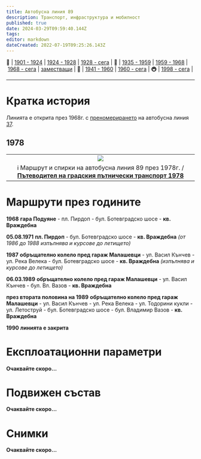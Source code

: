 ```yaml
---
title: Автобусна линия 89
description: Транспорт, инфраструктура и мобилност
published: true
date: 2024-03-29T09:59:40.144Z
tags: 
editor: markdown
dateCreated: 2022-07-19T09:25:26.143Z
---
```


🚋 | [1901 - 1924](/bg/public-transport/tram-routes-1901-1924) | [1924 - 1928](/bg/public-transport/tram-routes-1924-1928) | [1928 - сега](/bg/public-transport/tram-routes-1928-sega) | 🚌 | [1935 - 1959](/bg/public-transport/bus-routes-1935-1959) | [1959 - 1968](/bg/public-transport/bus-routes-1959-1968) | [1968 - сега](/bg/public-transport/bus-routes-1968-sega) | [заместващи](/bg/public-transport/bus-routes-replacement-services) | 🚎 | [1941 - 1960](/bg/public-transport/trolleybus-routes-1941-1960) | [1960 - сега](/bg/public-transport/trolleybus-routes-1960-sega) | 🚇 | [1998 - сега](/bg/public-transport/metro-routes) |

---

# Кратка история
Линията е открита през 1968г. с [преномерирането](/bg/public-transport/line-renumbering) на автобусна линия [37](/bg/public-transport/bus-routes-1959-1968/37).

## 1978
<!--1978--> 
  <div class="table-responsive"><table style="width:100%"><tr>
<td><center><img src="http://46.10.181.183:1518/trinmo/literature/1978-patevoditel/a89.jpg"></center></td></tr>
  <td><center>ℹ️ Маршрут и спирки на автобусна линия 89 през 1978г. / <a href="/bg/literature/1978-patevoditel"><b>Пътеводител на градския пътнически транспорт 1978</b></a> </center></td></table></div>
  
  
# Маршрути през годините

**1968** **гара Подуяне** - пл. Пирдоп - бул. Ботевградско шосе - **кв. Враждебна**

**05.08.1971** **пл. Пирдоп** - бул. Ботевградско шосе - **кв. Враждебна** *(от 1986 до 1988 изпълнява и курсове до летището)*

**1987** **обръщателно колело пред гараж Малашевци** - ул. Васил Кънчев - ул. Река Велека - бул. Ботевградско шосе - **кв. Враждебна** *(изпълнява и курсове до летището)*

**06.03.1989** **обръщателно колело пред гараж Малашевци** - ул. Васил Кънчев - бул. Вл. Вазов - **кв. Враждебна** 

**през втората половина на 1989** **обръщателно колело пред гараж Малашевци** - ул. Васил Кънчев - ул. Река Велека - ул. Тодорини кукли - ул. Летоструй - бул. Ботевградско шосе - бул. Владимир Вазов - **кв. Враждебна** 

**1990** **линията е закрита**

# Експлоатационни параметри

**Очаквайте скоро…**


# **Подвижен състав**

**Очаквайте скоро…**

# Снимки

**Очаквайте скоро…**